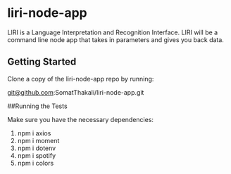 # liri-node-app

LIRI is a Language Interpretation and Recognition Interface. LIRI will be a command line node app that takes in parameters and gives you back data.

## Getting Started

Clone a copy of the liri-node-app repo by running:

git@github.com:SomatThakali/liri-node-app.git

##Running the Tests

Make sure you have the necessary dependencies:

1. npm i axios
2. npm i moment
3. npm i dotenv
4. npm i spotify
5. npm i colors
